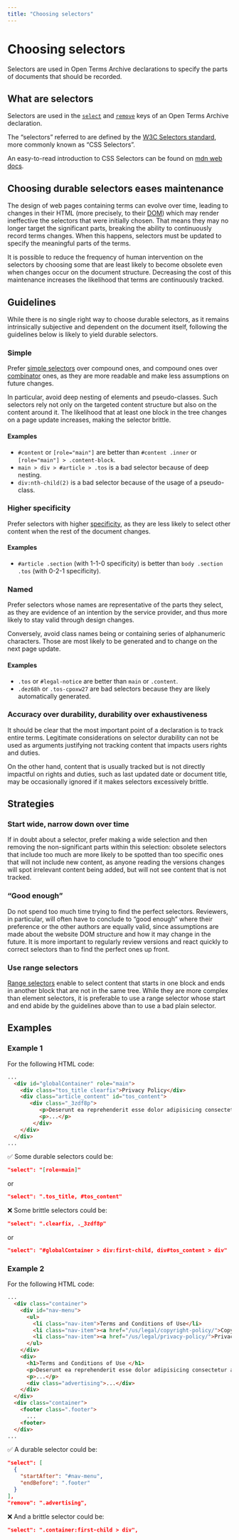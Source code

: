 ```yaml
---
title: "Choosing selectors"
---
```


# Choosing selectors

Selectors are used in Open Terms Archive declarations to specify the parts of documents that should be recorded.

## What are selectors

Selectors are used in the [`select`](../contributing-terms#select) and [`remove`](../contributing-terms#remove) keys of an Open Terms Archive declaration.

The “selectors” referred to are defined by the [W3C Selectors standard](https://www.w3.org/TR/selectors/), more commonly known as “CSS Selectors”.

An easy-to-read introduction to CSS Selectors can be found on [mdn web docs](https://developer.mozilla.org/en-US/docs/Learn/CSS/Building_blocks/Selectors).

## Choosing durable selectors eases maintenance

The design of web pages containing terms can evolve over time, leading to changes in their HTML (more precisely, to their [DOM](https://en.wikipedia.org/wiki/Document_Object_Model)) which may render ineffective the selectors that were initially chosen. That means they may no longer target the significant parts, breaking the ability to continuously record terms changes. When this happens, selectors must be updated to specify the meaningful parts of the terms.

It is possible to reduce the frequency of human intervention on the selectors by choosing some that are least likely to become obsolete even when changes occur on the document structure. Decreasing the cost of this maintenance increases the likelihood that terms are continuously tracked.

## Guidelines

While there is no single right way to choose durable selectors, as it remains intrinsically subjective and dependent on the document itself, following the guidelines below is likely to yield durable selectors.

### Simple

Prefer [simple selectors](https://www.w3.org/TR/selectors/#simple) over compound ones, and compound ones over [combinator](https://www.w3.org/TR/selectors/#combinators) ones, as they are more readable and make less assumptions on future changes.

In particular, avoid deep nesting of elements and pseudo-classes. Such selectors rely not only on the targeted content structure but also on the content around it. The likelihood that at least one block in the tree changes on a page update increases, making the selector brittle.

#### Examples

- `#content` or `[role="main"]` are better than `#content .inner` or `[role="main"] > .content-block`.
- `main > div > #article > .tos` is a bad selector because of deep nesting.
- `div:nth-child(2)` is a bad selector because of the usage of a pseudo-class.

### Higher specificity

Prefer selectors with higher [specificity](https://developer.mozilla.org/en-US/docs/Web/CSS/Specificity), as they are less likely to select other content when the rest of the document changes.

#### Examples

- `#article .section` (with 1-1-0 specificity) is better than `body .section .tos` (with 0-2-1 specificity).

### Named

Prefer selectors whose names are representative of the parts they select, as they are evidence of an intention by the service provider, and thus more likely to stay valid through design changes.

Conversely, avoid class names being or containing series of alphanumeric characters. Those are most likely to be generated and to change on the next page update.

#### Examples

- `.tos` or `#legal-notice` are better than `main` or `.content`.
- `.dez68h` or `.tos-cpoxw27` are bad selectors because they are likely automatically generated.

### Accuracy over durability, durability over exhaustiveness

It should be clear that the most important point of a declaration is to track entire terms. Legitimate considerations on selector durability can not be used as arguments justifying not tracking content that impacts users rights and duties.

On the other hand, content that is usually tracked but is not directly impactful on rights and duties, such as last updated date or document title, may be occasionally ignored if it makes selectors excessively brittle.

## Strategies

### Start wide, narrow down over time

If in doubt about a selector, prefer making a wide selection and then removing the non-significant parts within this selection: obsolete selectors that include too much are more likely to be spotted than too specific ones that will not include new content, as anyone reading the versions changes will spot irrelevant content being added, but will not see content that is not tracked.

### “Good enough”

Do not spend too much time trying to find the perfect selectors. Reviewers, in particular, will often have to conclude to “good enough” where their preference or the other authors are equally valid, since assumptions are made about the website DOM structure and how it may change in the future. It is more important to regularly review versions and react quickly to correct selectors than to find the perfect ones up front.

### Use range selectors

[Range selectors](../contributing-terms#range-selectors) enable to select content that starts in one block and ends in another block that are not in the same tree. While they are more complex than element selectors, it is preferable to use a range selector whose start and end abide by the guidelines above than to use a bad plain selector.

## Examples

### Example 1

For the following HTML code:

```html
...
  <div id="globalContainer" role="main">
    <div class="tos_title clearfix">Privacy Policy</div>
    <div class="article_content" id="tos_content">
       <div class="_3zdf8p">
          <p>Deserunt ea reprehenderit esse dolor adipisicing consectetur aliquip ex magna consequat.<p>
          <p>...</p>
        </div>
    </div>
  </div>
...
```

✅ Some durable selectors could be:

```json
"select": "[role=main]"
```

or

```json
"select": ".tos_title, #tos_content"
```

❌ Some brittle selectors could be:

```json
"select": ".clearfix, ._3zdf8p"
```

or

```json
"select": "#globalContainer > div:first-child, div#tos_content > div"
```

### Example 2

For the following HTML code:

```html
...
  <div class="container">
    <div id="nav-menu">
      <ul>
        <li class="nav-item">Terms and Conditions of Use</li>
        <li class="nav-item"><a href="/us/legal/copyright-policy/">Copyright Policy</a></li>
        <li class="nav-item"><a href="/us/legal/privacy-policy/">Privacy Policy</a></li>
      </ul>
    </div>
    <div>
      <h1>Terms and Conditions of Use </h1>
      <p>Deserunt ea reprehenderit esse dolor adipisicing consectetur aliquip ex magna consequat.<p>
      <p>...</p>
      <div class="advertising">...</div>
    </div>
  </div>
  <div class="container">
    <footer class=".footer">
      ...
    <footer>
  </div>
...
```

✅ A durable selector could be:

```json
"select": [
  {
    "startAfter": "#nav-menu",
    "endBefore": ".footer"
  }
],
"remove": ".advertising",
```

❌ And a brittle selector could be:

```json
"select": ".container:first-child > div",
```
